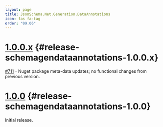 ```yaml
---
layout: page
title: JsonSchema.Net.Generation.DataAnnotations
icon: fas fa-tag
order: "09.06"
---
```

# [1.0.0.x](https://github.com/gregsdennis/json-everything/pull/712) {#release-schemagendataannotations-1.0.0.x}

[#711](https://github.com/gregsdennis/json-everything/issues/711) - Nuget package meta-data updates; no functional changes from previous version.

# [1.0.0](https://github.com/gregsdennis/json-everything/pull/41) {#release-schemagendataannotations-1.0.0}

Initial release.
